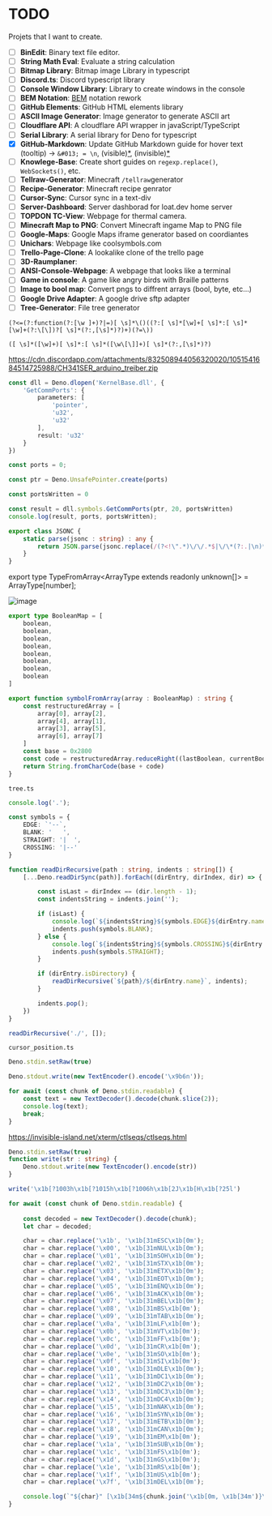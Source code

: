 # TODO
Projets that I want to create.

- [ ] **BinEdit**: Binary text file editor.
- [ ] **String Math Eval**: Evaluate a string calculation
- [ ] **Bitmap Library**: Bitmap image Library in typescript
- [ ] **Discord.ts**: Discord typescript library
- [ ] **Console Window Library**: Library to create windows in the console
- [ ] **BEM Notation**: [BEM](https://getbem.com/) notation rework
- [ ] **GitHub Elements**: GitHub HTML elements library
- [ ] **ASCII Image Generator**: Image generator to generate ASCII art
- [ ] **Cloudflare API**: A cloudflare API wrapper in javaScript/TypeScript
- [ ] **Serial Library**: A serial library for Deno for typescript
- [x] **GitHub-Markdown**: Update GitHub Markdown guide for hover text (tooltip) -> `&#013; = \n`, (visible)[*](README.md## 'Visible Link'), (invisible)[*](## 'Invisible Link')
- [ ] **Knowlege-Base**: Create short guides on `regexp.replace()`, `WebSockets()`, etc.
- [ ] **Tellraw-Generator**: Minecraft `/tellraw`generator
- [ ] **Recipe-Generator**: Minecraft recipe genrator
- [ ] **Cursor-Sync**: Cursor sync in a text-div
- [ ] **Server-Dashboard**: Server dashborad for loat.dev home server
- [ ] **TOPDON TC-View**: Webpage for thermal camera.
- [ ] **Minecraft Map to PNG**: Convert Minecraft ingame Map to PNG file
- [ ] **Google-Maps**: Google Maps iframe generator based on coordiantes
- [ ] **Unichars**: Webpage like coolsymbols.com
- [ ] **Trello-Page-Clone**: A lookalike clone of the trello page
- [ ] **3D-Raumplaner**:
- [ ] **ANSI-Console-Webpage**: A webpage that looks like a terminal
- [ ] **Game in console**: A game like angry birds with Braille patterns
- [ ] **Image to bool map**: Convert pngs to diffrent arrays (bool, byte, etc...)
- [ ] **Google Drive Adapter**: A google drive sftp adapter
- [ ] **Tree-Generator**: File tree generator

`(?<=(?:function(?:[\w ]+)?|=)[ \s]*\()((?:[ \s]*[\w]+[ \s]*:[ \s]*[\w]+(?:\[\])?[ \s]*(?:,[\s]*)?)+)(?=\))`

`([ \s]*([\w]+)[ \s]*:[ \s]*([\w\[\]]+)[ \s]*(?:,[\s]*)?)`

https://cdn.discordapp.com/attachments/832508944056320020/1051541684514725988/CH341SER_arduino_treiber.zip

```ts
const dll = Deno.dlopen('KernelBase.dll', {
    'GetCommPorts': {
        parameters: [
            'pointer',
            'u32',
            'u32'
        ],
        result: 'u32'
    }
})

const ports = 0;

const ptr = Deno.UnsafePointer.create(ports)

const portsWritten = 0

const result = dll.symbols.GetCommPorts(ptr, 20, portsWritten)
console.log(result, ports, portsWritten);
```
```ts
export class JSONC {
    static parse(jsonc : string) : any {
        return JSON.parse(jsonc.replace(/(?<!\".*)\/\/.*$|\/\*(?:.|\n)*?\*\/|,(?=(?:\s|\n)*?})/gm, ''))
    }
}
```
export type TypeFromArray<ArrayType extends readonly unknown[]> = ArrayType[number];

![image](https://github.com/Mqxx/TODO/assets/62719703/ee676765-7dd6-4589-a52a-1cbaa41ff2ac)

```ts
export type BooleanMap = [
    boolean,
    boolean,
    boolean,
    boolean,
    boolean,
    boolean,
    boolean,
    boolean
]

export function symbolFromArray(array : BooleanMap) : string {
    const restructuredArray = [
        array[0], array[2],
        array[4], array[1],
        array[3], array[5],
        array[6], array[7]
    ]
    const base = 0x2800
    const code = restructuredArray.reduceRight((lastBoolean, currentBoolean) => lastBoolean << 1 | + currentBoolean, 0)
    return String.fromCharCode(base + code)
}
```

`tree.ts`
```ts
console.log('.');

const symbols = {
    EDGE: `'--`,
    BLANK: '   ',
    STRAIGHT: '|  ',
    CROSSING: '|--'
}

function readDirRecursive(path : string, indents : string[]) {
    [...Deno.readDirSync(path)].forEach((dirEntry, dirIndex, dir) => {

        const isLast = dirIndex == (dir.length - 1);
        const indentsString = indents.join('');

        if (isLast) {
            console.log(`${indentsString}${symbols.EDGE}${dirEntry.name}`);
            indents.push(symbols.BLANK);
        } else {
            console.log(`${indentsString}${symbols.CROSSING}${dirEntry.name}`);
            indents.push(symbols.STRAIGHT);
        }

        if (dirEntry.isDirectory) {
            readDirRecursive(`${path}/${dirEntry.name}`, indents);
        }

        indents.pop();
    })
}

readDirRecursive('./', []);

```
`cursor_position.ts`

```ts
Deno.stdin.setRaw(true)

Deno.stdout.write(new TextEncoder().encode('\x9b6n'));

for await (const chunk of Deno.stdin.readable) {
    const text = new TextDecoder().decode(chunk.slice(2));
    console.log(text);
    break;
}
```

https://invisible-island.net/xterm/ctlseqs/ctlseqs.html

```ts
Deno.stdin.setRaw(true)
function write(str : string) {
    Deno.stdout.write(new TextEncoder().encode(str))
}

write('\x1b[?1003h\x1b[?1015h\x1b[?1006h\x1b[2J\x1b[H\x1b[?25l')

for await (const chunk of Deno.stdin.readable) {
    
    const decoded = new TextDecoder().decode(chunk);
    let char = decoded;

    char = char.replace('\x1b', '\x1b[31mESC\x1b[0m');
    char = char.replace('\x00', '\x1b[31mNUL\x1b[0m');
    char = char.replace('\x01', '\x1b[31mSOH\x1b[0m');
    char = char.replace('\x02', '\x1b[31mSTX\x1b[0m');
    char = char.replace('\x03', '\x1b[31mETX\x1b[0m');
    char = char.replace('\x04', '\x1b[31mEOT\x1b[0m');
    char = char.replace('\x05', '\x1b[31mENQ\x1b[0m');
    char = char.replace('\x06', '\x1b[31mACK\x1b[0m');
    char = char.replace('\x07', '\x1b[31mBEL\x1b[0m');
    char = char.replace('\x08', '\x1b[31mBS\x1b[0m');
    char = char.replace('\x09', '\x1b[31mTAB\x1b[0m');
    char = char.replace('\x0a', '\x1b[31mLF\x1b[0m');
    char = char.replace('\x0b', '\x1b[31mVT\x1b[0m');
    char = char.replace('\x0c', '\x1b[31mFF\x1b[0m');
    char = char.replace('\x0d', '\x1b[31mCR\x1b[0m');
    char = char.replace('\x0e', '\x1b[31mSO\x1b[0m');
    char = char.replace('\x0f', '\x1b[31mSI\x1b[0m');
    char = char.replace('\x10', '\x1b[31mDLE\x1b[0m');
    char = char.replace('\x11', '\x1b[31mDC1\x1b[0m');
    char = char.replace('\x12', '\x1b[31mDC2\x1b[0m');
    char = char.replace('\x13', '\x1b[31mDC3\x1b[0m');
    char = char.replace('\x14', '\x1b[31mDC4\x1b[0m');
    char = char.replace('\x15', '\x1b[31mNAK\x1b[0m');
    char = char.replace('\x16', '\x1b[31mSYN\x1b[0m');
    char = char.replace('\x17', '\x1b[31mETB\x1b[0m');
    char = char.replace('\x18', '\x1b[31mCAN\x1b[0m');
    char = char.replace('\x19', '\x1b[31mEM\x1b[0m');
    char = char.replace('\x1a', '\x1b[31mSUB\x1b[0m');
    char = char.replace('\x1c', '\x1b[31mFS\x1b[0m');
    char = char.replace('\x1d', '\x1b[31mGS\x1b[0m');
    char = char.replace('\x1e', '\x1b[31mRS\x1b[0m');
    char = char.replace('\x1f', '\x1b[31mUS\x1b[0m');
    char = char.replace('\x7f', '\x1b[31mDEL\x1b[0m');

    console.log(`"${char}" [\x1b[34m${chunk.join('\x1b[0m, \x1b[34m')}\x1b[0m]` );
}

```
